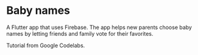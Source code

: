 # Baby names

A Flutter app that uses Firebase. The app helps new parents choose baby names by letting friends and family vote for their favorites.

Tutorial from Google Codelabs.

